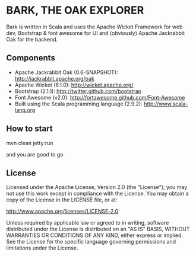 BARK, THE OAK EXPLORER
=======================

Bark is written in Scala and uses the Apache Wicket Framework for web dev, Bootstrap & font awesome for UI and (obviously) Apache Jackrabbit Oak for the backend.

Components
----------

 * Apache Jackrabbit Oak (0.6-SNAPSHOT): http://jackrabbit.apache.org/oak
 * Apache Wicket (6.1.0): http://wicket.apache.org/
 * Bootstrap (2.1.1): http://twitter.github.com/bootstrap
 * Font Awesome (v2.0): http://fortawesome.github.com/Font-Awesome
 * Built using the Scala programming language (2.9.2): http://www.scala-lang.org

How to start
------------
  mvn clean jetty:run

and you are good to go


License
-------

Licensed under the Apache License, Version 2.0 (the "License");
you may not use this work except in compliance with the License.
You may obtain a copy of the License in the LICENSE file, or at:

   http://www.apache.org/licenses/LICENSE-2.0

Unless required by applicable law or agreed to in writing, software
distributed under the License is distributed on an "AS IS" BASIS,
WITHOUT WARRANTIES OR CONDITIONS OF ANY KIND, either express or implied.
See the License for the specific language governing permissions and
limitations under the License.
